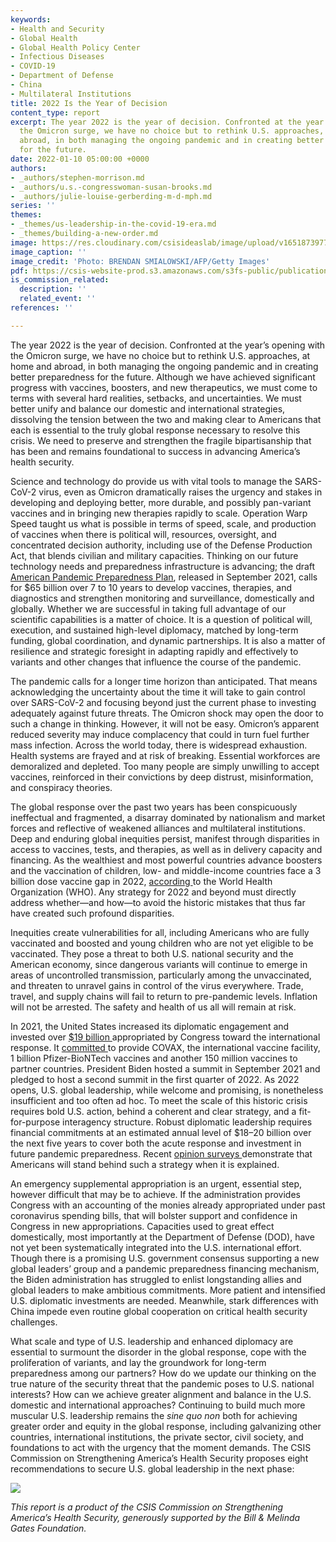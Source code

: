 ```yaml
---
keywords:
- Health and Security
- Global Health
- Global Health Policy Center
- Infectious Diseases
- COVID-19
- Department of Defense
- China
- Multilateral Institutions
title: 2022 Is the Year of Decision
content_type: report
excerpt: The year 2022 is the year of decision. Confronted at the year’s opening with
  the Omicron surge, we have no choice but to rethink U.S. approaches, at home and
  abroad, in both managing the ongoing pandemic and in creating better preparedness
  for the future.
date: 2022-01-10 05:00:00 +0000
authors:
- _authors/stephen-morrison.md
- _authors/u.s.-congresswoman-susan-brooks.md
- _authors/julie-louise-gerberding-m-d-mph.md
series: ''
themes:
- _themes/us-leadership-in-the-covid-19-era.md
- _themes/building-a-new-order.md
image: https://res.cloudinary.com/csisideaslab/image/upload/v1651873977/health-commission/GettyImages-1235400980_wxyxjw.jpg
image_caption: ''
image_credit: 'Photo: BRENDAN SMIALOWSKI/AFP/Getty Images'
pdf: https://csis-website-prod.s3.amazonaws.com/s3fs-public/publication/220110_Brooks_2022_YearofDecision.pdf?PhMrkfHmOiIuBklr5OVfZBIsw4jRodju
is_commission_related:
  description: ''
  related_event: ''
references: ''

---
```

The year 2022 is the year of decision. Confronted at the year’s opening with the Omicron surge, we have no choice but to rethink U.S. approaches, at home and abroad, in both managing the ongoing pandemic and in creating better preparedness for the future. Although we have achieved significant progress with vaccines, boosters, and new therapeutics, we must come to terms with several hard realities, setbacks, and uncertainties. We must better unify and balance our domestic and international strategies, dissolving the tension between the two and making clear to Americans that each is essential to the truly global response necessary to resolve this crisis. We need to preserve and strengthen the fragile bipartisanship that has been and remains foundational to success in advancing America’s health security.

Science and technology do provide us with vital tools to manage the SARS-CoV-2 virus, even as Omicron dramatically raises the urgency and stakes in developing and deploying better, more durable, and possibly pan-variant vaccines and in bringing new therapies rapidly to scale. Operation Warp Speed taught us what is possible in terms of speed, scale, and production of vaccines when there is political will, resources, oversight, and concentrated decision authority, including use of the Defense Production Act, that blends civilian and military capacities. Thinking on our future technology needs and preparedness infrastructure is advancing; the draft [American Pandemic Preparedness Plan](https://www.whitehouse.gov/wp-content/uploads/2021/09/American-Pandemic-Preparedness-Transforming-Our-Capabilities-Final-For-Web.pdf), released in September 2021, calls for $65 billion over 7 to 10 years to develop vaccines, therapies, and diagnostics and strengthen monitoring and surveillance, domestically and globally. Whether we are successful in taking full advantage of our scientific capabilities is a matter of choice. It is a question of political will, execution, and sustained high-level diplomacy, matched by long-term funding, global coordination, and dynamic partnerships. It is also a matter of resilience and strategic foresight in adapting rapidly and effectively to variants and other changes that influence the course of the pandemic.

The pandemic calls for a longer time horizon than anticipated. That means acknowledging the uncertainty about the time it will take to gain control over SARS-CoV-2 and focusing beyond just the current phase to investing adequately against future threats. The Omicron shock may open the door to such a change in thinking. However, it will not be easy. Omicron’s apparent reduced severity may induce complacency that could in turn fuel further mass infection. Across the world today, there is widespread exhaustion. Health systems are frayed and at risk of breaking. Essential workforces are demoralized and depleted. Too many people are simply unwilling to accept vaccines, reinforced in their convictions by deep distrust, misinformation, and conspiracy theories.

The global response over the past two years has been conspicuously ineffectual and fragmented, a disarray dominated by nationalism and market forces and reflective of weakened alliances and multilateral institutions. Deep and enduring global inequities persist, manifest through disparities in access to vaccines, tests, and therapies, as well as in delivery capacity and financing. As the wealthiest and most powerful countries advance boosters and the vaccination of children, low- and middle-income countries face a 3 billion dose vaccine gap in 2022, [according ](https://www.ft.com/content/54bec909-1f06-43ff-9bc0-391202eabf9d)to the World Health Organization (WHO). Any strategy for 2022 and beyond must directly address whether—and how—to avoid the historic mistakes that thus far have created such profound disparities.

Inequities create vulnerabilities for all, including Americans who are fully vaccinated and boosted and young children who are not yet eligible to be vaccinated. They pose a threat to both U.S. national security and the American economy, since dangerous variants will continue to emerge in areas of uncontrolled transmission, particularly among the unvaccinated, and threaten to unravel gains in control of the virus everywhere. Trade, travel, and supply chains will fail to return to pre-pandemic levels. Inflation will not be arrested. The safety and health of us all will remain at risk.

In 2021, the United States increased its diplomatic engagement and invested over [$19 billion ](https://www.kff.org/coronavirus-covid-19/issue-brief/global-funding-across-u-s-covid-19-supplemental-funding-bills/)appropriated by Congress toward the international response. It [committed ](https://www.kff.org/coronavirus-covid-19/issue-brief/tracking-u-s-covid-19-vaccine-donations/)to provide COVAX, the international vaccine facility, 1 billion Pfizer-BioNTech vaccines and another 150 million vaccines to partner countries. President Biden hosted a summit in September 2021 and pledged to host a second summit in the first quarter of 2022. As 2022 opens, U.S. global leadership, while welcome and promising, is nonetheless insufficient and too often ad hoc. To meet the scale of this historic crisis requires bold U.S. action, behind a coherent and clear strategy, and a fit-for-purpose interagency structure. Robust diplomatic leadership requires financial commitments at an estimated annual level of $18–20 billion over the next five years to cover both the acute response and investment in future pandemic preparedness. Recent [opinion surveys ](https://www.kff.org/coronavirus-covid-19/poll-finding/kff-covid-19-vaccine-monitor-views-on-the-u-s-role-in-global-vaccine-distribution/)demonstrate that Americans will stand behind such a strategy when it is explained.

An emergency supplemental appropriation is an urgent, essential step, however difficult that may be to achieve. If the administration provides Congress with an accounting of the monies already appropriated under past coronavirus spending bills, that will bolster support and confidence in Congress in new appropriations. Capacities used to great effect domestically, most importantly at the Department of Defense (DOD), have not yet been systematically integrated into the U.S. international effort. Though there is a promising U.S. government consensus supporting a new global leaders’ group and a pandemic preparedness financing mechanism, the Biden administration has struggled to enlist longstanding allies and global leaders to make ambitious commitments. More patient and intensified U.S. diplomatic investments are needed. Meanwhile, stark differences with China impede even routine global cooperation on critical health security challenges.

What scale and type of U.S. leadership and enhanced diplomacy are essential to surmount the disorder in the global response, cope with the proliferation of variants, and lay the groundwork for long-term preparedness among our partners? How do we update our thinking on the true nature of the security threat that the pandemic poses to U.S. national interests? How can we achieve greater alignment and balance in the U.S. domestic and international approaches? Continuing to build much more muscular U.S. leadership remains the _sine quo non_ both for achieving greater order and equity in the global response, including galvanizing other countries, international institutions, the private sector, civil society, and foundations to act with the urgency that the moment demands. The CSIS Commission on Strengthening America’s Health Security proposes eight recommendations to secure U.S. global leadership in the next phase:

[![](https://csis-website-prod.s3.amazonaws.com/s3fs-public/220110_Brooks_Summary_Table.jpg?7pr4LOsRGWBoCc7qhwV2FLu9r7a4CBPA)](https://csis-website-prod.s3.amazonaws.com/s3fs-public/220110_Brooks_Summary_Table.jpg?7pr4LOsRGWBoCc7qhwV2FLu9r7a4CBPA "Summary of recommendations to congress and the Biden administration")

_This report is a product of the CSIS Commission on Strengthening America’s Health Security, generously supported by the Bill & Melinda Gates Foundation._ 